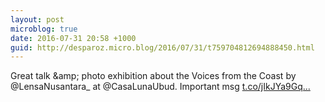 ```yaml
---
layout: post
microblog: true
date: 2016-07-31 20:58 +1000
guid: http://desparoz.micro.blog/2016/07/31/t759704812694888450.html
---
```

Great talk &amp;amp; photo exhibition about the Voices from the Coast by @LensaNusantara_ at @CasaLunaUbud. Important msg [t.co/jIkJYa9Gq...](https://t.co/jIkJYa9Gqd)
